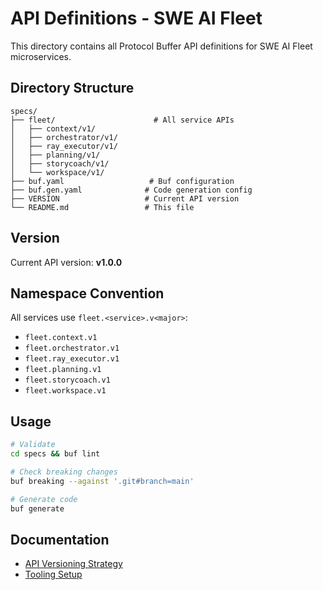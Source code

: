 # API Definitions - SWE AI Fleet

This directory contains all Protocol Buffer API definitions for SWE AI Fleet microservices.

## Directory Structure

```
specs/
├── fleet/                      # All service APIs
│   ├── context/v1/
│   ├── orchestrator/v1/
│   ├── ray_executor/v1/
│   ├── planning/v1/
│   ├── storycoach/v1/
│   └── workspace/v1/
├── buf.yaml                   # Buf configuration
├── buf.gen.yaml              # Code generation config
├── VERSION                   # Current API version
└── README.md                 # This file
```

## Version

Current API version: **v1.0.0**

## Namespace Convention

All services use `fleet.<service>.v<major>`:

- `fleet.context.v1`
- `fleet.orchestrator.v1`
- `fleet.ray_executor.v1`
- `fleet.planning.v1`
- `fleet.storycoach.v1`
- `fleet.workspace.v1`

## Usage

```bash
# Validate
cd specs && buf lint

# Check breaking changes
buf breaking --against '.git#branch=main'

# Generate code
buf generate
```

## Documentation

- [API Versioning Strategy](../docs/API_VERSIONING_STRATEGY.md)
- [Tooling Setup](../docs/TOOLING_SETUP.md)
